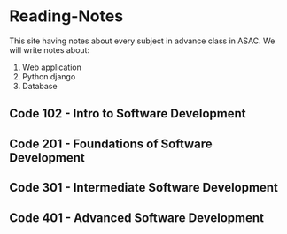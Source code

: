 # Reading-Notes


This site having notes about every subject in advance class in ASAC. We will write notes about:

1. Web application
2. Python django
3. Database

## Code 102 - Intro to Software Development


## Code 201 - Foundations of Software Development


## Code 301 - Intermediate Software Development

## Code 401 - Advanced Software Development
